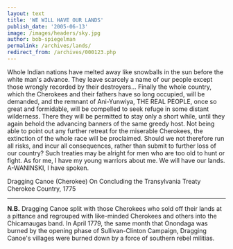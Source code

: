 ```yaml
---
layout: text
title: 'WE WILL HAVE OUR LANDS'
publish_date: '2005-06-13'
image: /images/headers/sky.jpg
author: bob-spiegelman
permalink: /archives/lands/
redirect_from: /archives/000123.php
---
```

Whole Indian nations have melted away like snowballs in the sun before the white man's advance. They leave scarcely a name of our people except those wrongly recorded by their destroyers... Finally the whole country, which the Cherokees and their fathers have so long occupied, will be demanded, and the remnant of Ani-Yunwiya, THE REAL PEOPLE, once so great and formidable, will be compelled to seek refuge in some distant wilderness. There they will be permitted to stay only a short while, until they again behold the advancing banners of the same greedy host. Not being able to point out any further retreat for the miserable Cherokees, the extinction of the whole race will be proclaimed. Should we not therefore run all risks, and incur all consequences, rather than submit to further loss of our country? Such treaties may be alright for men who are too old to hunt or fight. As for me, I have my young warriors about me. We will have our lands. A-WANINSKI, I have spoken.

Dragging Canoe (Cherokee)
On Concluding the Transylvania Treaty
Cherokee Country, 1775

***
**N.B.** Dragging Canoe split with those Cherokees who sold off their lands at a pittance and regrouped with like-minded Cherokees and others into the Chicamaugas band. In April 1779, the same month that Onondaga was burned by the opening phase of Sullivan-Clinton Campaign, Dragging Canoe's villages were burned down by a force of southern rebel militias.
